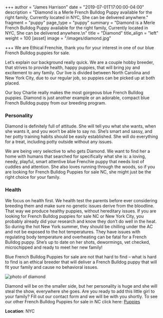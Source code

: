 +++
author = "James Harrison"
date = "2019-07-01T17:00:00-04:00"
description = "Diamond is a Merle French Bulldog Puppy available for the right family, Currently located in NYC, She can be delivered anywhere."
fragment = "puppy"
page_type = "puppy"
summary = "Diamond is a Merle French Bulldog Puppy available for the right family, Currently located in NYC, She can be delivered anywhere.\n"
title = "Diamond"
title_align = "left"
weight = 100
[asset]
image = "/images/diamond.jpg"

+++
We are Ethical Frenchie, thank you for your interest in one of our blue French Bulldog puppies for sale.

Let’s explain our background really quick. We are a couple hobby breeder, that strives to provide health, happy puppies, that will bring joy and excitement to any family. Our live is divided between North Carolina and New York City, due to our regular job, so puppies can be picked up at both placed.

Our boy Charlie really makes the most gorgeous blue French Bulldog puppies. Diamond is just another example or an adorable, compact blue French Bulldog puppy from our breeding program.

### Personality

Diamond is definitely full of attitude. She will tell you what she wants, when she wants it, and you won’t be able to say no. She’s smart and sassy, and her potty training habits should be easily established. She will do everything for a treat, including potty outside without any issues.

We are being very selective to who gets Diamond. We want to find her a home with humans that searched for specifically what she is: a loving, needy, playful, smart attentive blue Frenchie puppy that needs lost of cuddles and attention. She also loves running through the woods, so if you are looking for French Bulldog Puppies for sale NC, she might just be the right choice for your family.

### Health

We focus on health first. We health test the parents before ever considering breeding them and make sure no genetic issues derive from the bloodline. That way we produce healthy puppies, without hereditary issues. If you are looking for French Bulldog puppies for sale NC or New York City, you probably already did your research and know they don’t do well in the heat. So during the hot New York summer, they should be chilling under the AC and not be exposed to the hot temperatures. They have issues with regulating body temperature and overheating can be fatal for a French Bulldog puppy. She’s up to date on her shots, dewormings, vet checked, microchipped and ready to meet her new family!

Blue French Bulldog Puppies for sale are not that hard to find – what is hard to find is an ethical breeder that will deliver a French Bulldog puppy that will fit your family and cause no behavioral issues.

![photo of diamond](/images/diamond_1.jpg)

Diamond will be on the smaller side, but her personality is huge and she will steal the show, everywhere she goes. Are you ready to add this little girl to your family? Fill out our contact form and we will be with you shortly. To see our other French Bulldog Puppies for sale in NC click here:
[Puppies](/puppies)

**Location**: NYC